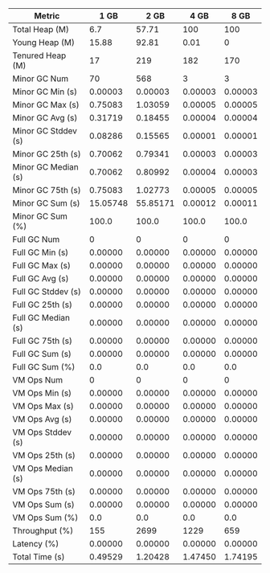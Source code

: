 | Metric | 1 GB | 2 GB | 4 GB | 8 GB |
|------|----|----|----|----|
| Total Heap (M) | 6.7 | 57.71 | 100 | 100 |
| Young Heap (M) | 15.88 | 92.81 | 0.01 | 0 |
| Tenured Heap (M) | 17 | 219 | 182 | 170 |
| Minor GC Num | 70 | 568 | 3 | 3 |
| Minor GC Min (s) | 0.00003 | 0.00003 | 0.00003 | 0.00003 |
| Minor GC Max (s) | 0.75083 | 1.03059 | 0.00005 | 0.00005 |
| Minor GC Avg (s) | 0.31719 | 0.18455 | 0.00004 | 0.00004 |
| Minor GC Stddev (s) | 0.08286 | 0.15565 | 0.00001 | 0.00001 |
| Minor GC 25th (s) | 0.70062 | 0.79341 | 0.00003 | 0.00003 |
| Minor GC Median (s) | 0.70062 | 0.80992 | 0.00004 | 0.00003 |
| Minor GC 75th (s) | 0.75083 | 1.02773 | 0.00005 | 0.00005 |
| Minor GC Sum (s) | 15.05748 | 55.85171 | 0.00012 | 0.00011 |
| Minor GC Sum (%) | 100.0 | 100.0 | 100.0 | 100.0 |
| Full GC Num | 0 | 0 | 0 | 0 |
| Full GC Min (s) | 0.00000 | 0.00000 | 0.00000 | 0.00000 |
| Full GC Max (s) | 0.00000 | 0.00000 | 0.00000 | 0.00000 |
| Full GC Avg (s) | 0.00000 | 0.00000 | 0.00000 | 0.00000 |
| Full GC Stddev (s) | 0.00000 | 0.00000 | 0.00000 | 0.00000 |
| Full GC 25th (s) | 0.00000 | 0.00000 | 0.00000 | 0.00000 |
| Full GC Median (s) | 0.00000 | 0.00000 | 0.00000 | 0.00000 |
| Full GC 75th (s) | 0.00000 | 0.00000 | 0.00000 | 0.00000 |
| Full GC Sum (s) | 0.00000 | 0.00000 | 0.00000 | 0.00000 |
| Full GC Sum (%) | 0.0 | 0.0 | 0.0 | 0.0 |
| VM Ops Num | 0 | 0 | 0 | 0 |
| VM Ops Min (s) | 0.00000 | 0.00000 | 0.00000 | 0.00000 |
| VM Ops Max (s) | 0.00000 | 0.00000 | 0.00000 | 0.00000 |
| VM Ops Avg (s) | 0.00000 | 0.00000 | 0.00000 | 0.00000 |
| VM Ops Stddev (s) | 0.00000 | 0.00000 | 0.00000 | 0.00000 |
| VM Ops 25th (s) | 0.00000 | 0.00000 | 0.00000 | 0.00000 |
| VM Ops Median (s) | 0.00000 | 0.00000 | 0.00000 | 0.00000 |
| VM Ops 75th (s) | 0.00000 | 0.00000 | 0.00000 | 0.00000 |
| VM Ops Sum (s) | 0.00000 | 0.00000 | 0.00000 | 0.00000 |
| VM Ops Sum (%) | 0.0 | 0.0 | 0.0 | 0.0 |
| Throughput (%) | 155 | 2699 | 1229 | 659 |
| Latency (%) | 0.00000 | 0.00000 | 0.00000 | 0.00000 |
| Total Time (s) | 0.49529 | 1.20428 | 1.47450 | 1.74195 |
